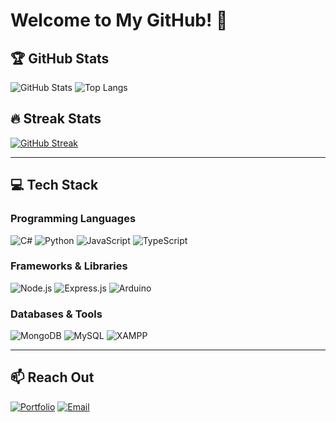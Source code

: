 # Welcome to My GitHub! 🌟

## 🏆 GitHub Stats
![GitHub Stats](https://github-readme-stats.vercel.app/api?username=richardcabaelretada&show_icons=true&theme=radical)
![Top Langs](https://github-readme-stats.vercel.app/api/top-langs/?username=richardcabaelretada&layout=compact&theme=radical)

## 🔥 Streak Stats
[![GitHub Streak](https://github-readme-streak-stats.herokuapp.com/?user=richardcabaelretada&theme=dark)](https://git.io/streak-stats)

---

## 💻 Tech Stack
### Programming Languages
![C#](https://img.shields.io/badge/C%23-239120?style=for-the-badge&logo=c-sharp&logoColor=white)
![Python](https://img.shields.io/badge/Python-3670A0?style=for-the-badge&logo=python&logoColor=white)
![JavaScript](https://img.shields.io/badge/JavaScript-F7DF1E?style=for-the-badge&logo=javascript&logoColor=black)
![TypeScript](https://img.shields.io/badge/TypeScript-007ACC?style=for-the-badge&logo=typescript&logoColor=white)

### Frameworks & Libraries
![Node.js](https://img.shields.io/badge/Node.js-339933?style=for-the-badge&logo=nodedotjs&logoColor=white)
![Express.js](https://img.shields.io/badge/Express.js-404D59?style=for-the-badge)
![Arduino](https://img.shields.io/badge/Arduino-00979D?style=for-the-badge&logo=arduino&logoColor=white)

### Databases & Tools
![MongoDB](https://img.shields.io/badge/MongoDB-4EA94B?style=for-the-badge&logo=mongodb&logoColor=white)
![MySQL](https://img.shields.io/badge/MySQL-4479A1?style=for-the-badge&logo=mysql&logoColor=white)
![XAMPP](https://img.shields.io/badge/XAMPP-FB7A24?style=for-the-badge&logo=xampp&logoColor=white)

---

## 📫 Reach Out
[![Portfolio](https://img.shields.io/badge/Portfolio-%2312100E.svg?style=for-the-badge&logo=vercel&logoColor=white)](https://richardretada.click)
[![Email](https://img.shields.io/badge/Email-D14836?style=for-the-badge&logo=gmail&logoColor=white)](mailto:richardretada@gmail.com)
